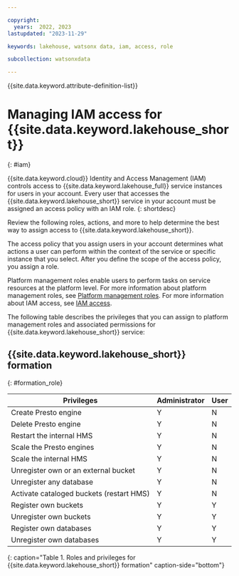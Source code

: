 ```yaml
---

copyright:
  years:  2022, 2023
lastupdated: "2023-11-29"

keywords: lakehouse, watsonx data, iam, access, role

subcollection: watsonxdata

---
```


{{site.data.keyword.attribute-definition-list}}



# Managing IAM access for {{site.data.keyword.lakehouse_short}}
{: #iam}

{{site.data.keyword.cloud}} Identity and Access Management (IAM) controls access to {{site.data.keyword.lakehouse_full}} service instances for users in your account. Every user that accesses the {{site.data.keyword.lakehouse_short}} service in your account must be assigned an access policy with an IAM role.
{: shortdesc}

Review the following roles, actions, and more to help determine the best way to assign access to {{site.data.keyword.lakehouse_short}}.

The access policy that you assign users in your account determines what actions a user can perform within the context of the service or specific instance that you select. After you define the scope of the access policy, you assign a role.

Platform management roles enable users to perform tasks on service resources at the platform level.
For more information about platform management roles, see [Platform management roles](/docs/account?topic=account-userroles#platformroles).
For more information about IAM access, see [IAM access](/docs/account?topic=account-userroles).

The following table describes the privileges that you can assign to platform management roles and associated permissions for {{site.data.keyword.lakehouse_short}} service:

## {{site.data.keyword.lakehouse_short}} formation
{: #formation_role}

| Privileges | Administrator | User |
|--------------------------|----------------|--------|
| Create Presto engine | Y | N |
| Delete Presto engine | Y | N |
| Restart the internal HMS | Y | N |
| Scale the Presto engines| Y | N |
| Scale the internal HMS | Y | N |
| Unregister own or an external bucket | Y | N |
| Unregister any database  | Y | N |
| Activate cataloged buckets (restart HMS) | Y | N |
| Register own buckets | Y | Y |
| Unregister own buckets | Y | Y |
| Register own databases | Y | Y |
| Unregister own databases | Y | Y |
{: caption="Table 1. Roles and privileges for {{site.data.keyword.lakehouse_short}} formation" caption-side="bottom"}
